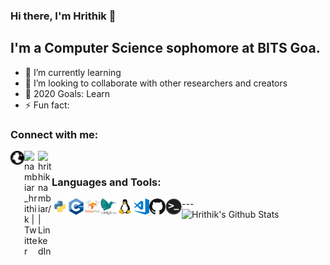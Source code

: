 <!--
**HrithikNambiar/HrithikNambiar** is a ✨ _special_ ✨ repository because its `README.md` (this file) appears on your GitHub profile.


Here are some ideas to get you started:

- 🔭 I’m currently working on ...  
- 🌱 I’m currently learning ...
- 👯 I’m looking to collaborate on ...
- 🤔 I’m looking for help with ...
- 💬 Ask me about ...
- 📫 How to reach me: ...
- 😄 Pronouns: ...
- ⚡ Fun fact: ...

![Visitor Count](https://profile-counter.glitch.me/HrithikNambiar/count.svg)

-->
### Hi there, I'm Hrithik 👋


## I'm a Computer Science sophomore at BITS Goa.
- 🌱 I’m currently learning 
- 👯 I’m looking to collaborate with other researchers and creators
- 🥅 2020 Goals: Learn
- ⚡ Fun fact: 

### Connect with me:

[<img align="left" alt="https://hrithiknambiar.github.io/" width="22px" src="https://raw.githubusercontent.com/iconic/open-iconic/master/svg/globe.svg" />][website]
[<img align="left" alt="nambiar_hrithik | Twitter" width="22px" src="https://cdn.jsdelivr.net/npm/simple-icons@v3/icons/twitter.svg" />][twitter]
[<img align="left" alt="hrithiknambiar/ | LinkedIn" width="22px" src="https://cdn.jsdelivr.net/npm/simple-icons@v3/icons/linkedin.svg" />][linkedin]

<br />

### Languages and Tools:

<img align="left" alt="Python" width="26px" src="https://raw.githubusercontent.com/github/explore/80688e429a7d4ef2fca1e82350fe8e3517d3494d/topics/python/python.png" />
<img align="left" alt="C++" width="26px" src="https://raw.githubusercontent.com/github/explore/80688e429a7d4ef2fca1e82350fe8e3517d3494d/topics/cpp/cpp.png" />
<img align="left" alt="TF" width="26px" src="https://raw.githubusercontent.com/github/explore/80688e429a7d4ef2fca1e82350fe8e3517d3494d/topics/tensorflow/tensorflow.png" />
<img align="left" alt="Latex" width="26px" src="https://raw.githubusercontent.com/github/explore/80688e429a7d4ef2fca1e82350fe8e3517d3494d/topics/latex/latex.png" />
<img align="left" alt="Linux" width="26px" src="https://raw.githubusercontent.com/github/explore/80688e429a7d4ef2fca1e82350fe8e3517d3494d/topics/linux/linux.png" />
<img align="left" alt="Visual Studio Code" width="26px" src="https://raw.githubusercontent.com/github/explore/80688e429a7d4ef2fca1e82350fe8e3517d3494d/topics/visual-studio-code/visual-studio-code.png" />
<img align="left" alt="GitHub" width="26px" src="https://raw.githubusercontent.com/github/explore/78df643247d429f6cc873026c0622819ad797942/topics/github/github.png" />
<img align="left" alt="HTML5" width="26px" src="https://raw.githubusercontent.com/github/explore/80688e429a7d4ef2fca1e82350fe8e3517d3494d/topics/terminal/terminal.png" />
---
<br>

<img align="left" alt="Hrithik's Github Stats" src="https://github-readme-stats.vercel.app/api?username=HrithikNambiar&show_icons=true&hide_border=true" />

[website]:https://hrithiknambiar.github.io/
[twitter]: https://twitter.com/nambiar_hrithik
[linkedin]: https://www.linkedin.com/in/hrithiknambiar/
